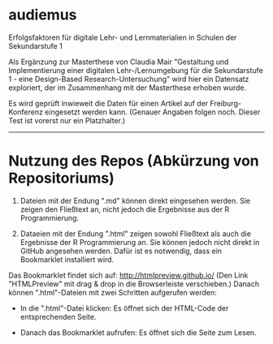 # audiemus

Erfolgsfaktoren für digitale Lehr- und Lernmaterialien in Schulen der Sekundarstufe 1

Als Ergänzung zur Masterthese von Claudia Mair "Gestaltung und Implementierung einer digitalen Lehr-/Lernumgebung für die Sekundarstufe 1 - eine Design-Based Research-Untersuchung" wird hier ein Datensatz exploriert, der im Zusammenhang mit der Masterthese erhoben wurde.

Es wird geprüft inwieweit die Daten für einen Artikel auf der Freiburg-Konferenz eingesetzt werden kann. (Genauer Angaben folgen noch. Dieser Test ist vorerst nur ein Platzhalter.)

***
# Nutzung des Repos (Abkürzung von Repositoriums)

1. Dateien mit der Endung ".md" können direkt eingesehen werden. Sie zeigen den Fließtext an, nicht jedoch die Ergebnisse aus der R Programmierung.

2. Dataeien mit der Endung ".html" zeigen sowohl Fließtext als auch die Ergebnisse der R Programmierung an. Sie können jedoch nicht direkt in GitHub angesehen werden. Dafür ist es notwendig, dass ein Bookmarklet installiert wird.

Das Bookmarklet findet sich auf: http://htmlpreview.github.io/ (Den Link "HTMLPreview" mit drag & drop in die Browserleiste verschieben.) Danach können ".html"-Dateien mit zwei Schritten aufgerufen werden:

* In die ".html"-Datei klicken: Es öffnet sich der HTML-Code der entsprechenden Seite.

* Danach das Bookmarklet aufrufen: Es öffnet sich die Seite zum Lesen.


